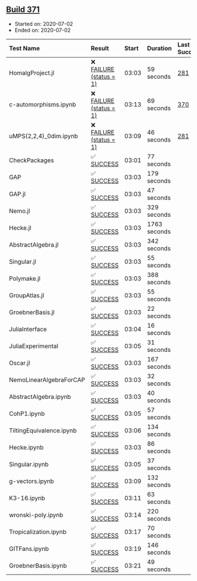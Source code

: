 ## [Build 371](https://oscarci.mathematik.uni-kl.de/job/oscar-stable/371/)

* Started on: 2020-07-02
* Ended on: 2020-07-02

| Test Name    | Result | Start | Duration | Last Success | First Failure |
|:-------------|:-------|:------|:---------|:-------------|:--------------|
| HomalgProject.jl | ❌ [FAILURE (status = 1)](https://oscarci.mathematik.uni-kl.de/job/oscar-stable/371/artifact/logs/build-371/HomalgProject.jl.log) | 03:03 | 59 seconds | [281](https://oscarci.mathematik.uni-kl.de/job/oscar-stable/281/) | [282](https://oscarci.mathematik.uni-kl.de/job/oscar-stable/282/) |
| c-automorphisms.ipynb | ❌ [FAILURE (status = 1)](https://oscarci.mathematik.uni-kl.de/job/oscar-stable/371/artifact/logs/build-371/c-automorphisms.ipynb.log) | 03:13 | 69 seconds | [370](https://oscarci.mathematik.uni-kl.de/job/oscar-stable/370/) | [371](https://oscarci.mathematik.uni-kl.de/job/oscar-stable/371/) |
| uMPS(2,2,4)_0dim.ipynb | ❌ [FAILURE (status = 1)](https://oscarci.mathematik.uni-kl.de/job/oscar-stable/371/artifact/logs/build-371/uMPS-2-2-4-_0dim.ipynb.log) | 03:09 | 46 seconds | [281](https://oscarci.mathematik.uni-kl.de/job/oscar-stable/281/) | [282](https://oscarci.mathematik.uni-kl.de/job/oscar-stable/282/) |
| CheckPackages | ✅ [SUCCESS](https://oscarci.mathematik.uni-kl.de/job/oscar-stable/371/artifact/logs/build-371/CheckPackages.log) | 03:01 | 77 seconds |  |  |
| GAP | ✅ [SUCCESS](https://oscarci.mathematik.uni-kl.de/job/oscar-stable/371/artifact/logs/build-371/GAP.log) | 03:03 | 179 seconds |  |  |
| GAP.jl | ✅ [SUCCESS](https://oscarci.mathematik.uni-kl.de/job/oscar-stable/371/artifact/logs/build-371/GAP.jl.log) | 03:03 | 47 seconds |  |  |
| Nemo.jl | ✅ [SUCCESS](https://oscarci.mathematik.uni-kl.de/job/oscar-stable/371/artifact/logs/build-371/Nemo.jl.log) | 03:03 | 329 seconds |  |  |
| Hecke.jl | ✅ [SUCCESS](https://oscarci.mathematik.uni-kl.de/job/oscar-stable/371/artifact/logs/build-371/Hecke.jl.log) | 03:03 | 1763 seconds |  |  |
| AbstractAlgebra.jl | ✅ [SUCCESS](https://oscarci.mathematik.uni-kl.de/job/oscar-stable/371/artifact/logs/build-371/AbstractAlgebra.jl.log) | 03:03 | 342 seconds |  |  |
| Singular.jl | ✅ [SUCCESS](https://oscarci.mathematik.uni-kl.de/job/oscar-stable/371/artifact/logs/build-371/Singular.jl.log) | 03:03 | 55 seconds |  |  |
| Polymake.jl | ✅ [SUCCESS](https://oscarci.mathematik.uni-kl.de/job/oscar-stable/371/artifact/logs/build-371/Polymake.jl.log) | 03:03 | 388 seconds |  |  |
| GroupAtlas.jl | ✅ [SUCCESS](https://oscarci.mathematik.uni-kl.de/job/oscar-stable/371/artifact/logs/build-371/GroupAtlas.jl.log) | 03:03 | 55 seconds |  |  |
| GroebnerBasis.jl | ✅ [SUCCESS](https://oscarci.mathematik.uni-kl.de/job/oscar-stable/371/artifact/logs/build-371/GroebnerBasis.jl.log) | 03:03 | 22 seconds |  |  |
| JuliaInterface | ✅ [SUCCESS](https://oscarci.mathematik.uni-kl.de/job/oscar-stable/371/artifact/logs/build-371/JuliaInterface.log) | 03:04 | 16 seconds |  |  |
| JuliaExperimental | ✅ [SUCCESS](https://oscarci.mathematik.uni-kl.de/job/oscar-stable/371/artifact/logs/build-371/JuliaExperimental.log) | 03:05 | 31 seconds |  |  |
| Oscar.jl | ✅ [SUCCESS](https://oscarci.mathematik.uni-kl.de/job/oscar-stable/371/artifact/logs/build-371/Oscar.jl.log) | 03:03 | 167 seconds |  |  |
| NemoLinearAlgebraForCAP | ✅ [SUCCESS](https://oscarci.mathematik.uni-kl.de/job/oscar-stable/371/artifact/logs/build-371/NemoLinearAlgebraForCAP.log) | 03:03 | 32 seconds |  |  |
| AbstractAlgebra.ipynb | ✅ [SUCCESS](https://oscarci.mathematik.uni-kl.de/job/oscar-stable/371/artifact/logs/build-371/AbstractAlgebra.ipynb.log) | 03:03 | 40 seconds |  |  |
| CohP1.ipynb | ✅ [SUCCESS](https://oscarci.mathematik.uni-kl.de/job/oscar-stable/371/artifact/logs/build-371/CohP1.ipynb.log) | 03:05 | 57 seconds |  |  |
| TiltingEquivalence.ipynb | ✅ [SUCCESS](https://oscarci.mathematik.uni-kl.de/job/oscar-stable/371/artifact/logs/build-371/TiltingEquivalence.ipynb.log) | 03:06 | 134 seconds |  |  |
| Hecke.ipynb | ✅ [SUCCESS](https://oscarci.mathematik.uni-kl.de/job/oscar-stable/371/artifact/logs/build-371/Hecke.ipynb.log) | 03:03 | 86 seconds |  |  |
| Singular.ipynb | ✅ [SUCCESS](https://oscarci.mathematik.uni-kl.de/job/oscar-stable/371/artifact/logs/build-371/Singular.ipynb.log) | 03:05 | 37 seconds |  |  |
| g-vectors.ipynb | ✅ [SUCCESS](https://oscarci.mathematik.uni-kl.de/job/oscar-stable/371/artifact/logs/build-371/g-vectors.ipynb.log) | 03:09 | 132 seconds |  |  |
| K3-16.ipynb | ✅ [SUCCESS](https://oscarci.mathematik.uni-kl.de/job/oscar-stable/371/artifact/logs/build-371/K3-16.ipynb.log) | 03:11 | 63 seconds |  |  |
| wronski-poly.ipynb | ✅ [SUCCESS](https://oscarci.mathematik.uni-kl.de/job/oscar-stable/371/artifact/logs/build-371/wronski-poly.ipynb.log) | 03:14 | 220 seconds |  |  |
| Tropicalization.ipynb | ✅ [SUCCESS](https://oscarci.mathematik.uni-kl.de/job/oscar-stable/371/artifact/logs/build-371/Tropicalization.ipynb.log) | 03:17 | 70 seconds |  |  |
| GITFans.ipynb | ✅ [SUCCESS](https://oscarci.mathematik.uni-kl.de/job/oscar-stable/371/artifact/logs/build-371/GITFans.ipynb.log) | 03:19 | 146 seconds |  |  |
| GroebnerBasis.ipynb | ✅ [SUCCESS](https://oscarci.mathematik.uni-kl.de/job/oscar-stable/371/artifact/logs/build-371/GroebnerBasis.ipynb.log) | 03:21 | 49 seconds |  |  |
